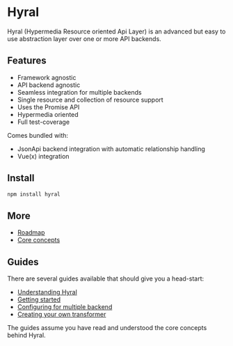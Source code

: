 # Hyral

Hyral (Hypermedia Resource oriented Api Layer) is an advanced but easy to use abstraction layer over one or more API
backends.

## Features
* Framework agnostic
* API backend agnostic
* Seamless integration for multiple backends
* Single resource and collection of resource support
* Uses the Promise API
* Hypermedia oriented
* Full test-coverage

Comes bundled with:
* JsonApi backend integration with automatic relationship handling
* Vue(x) integration

## Install

```bash
npm install hyral
```

## More

* [Roadmap](docs/roadmap.md)
* [Core concepts](docs/core/readme.md)

## Guides

There are several guides available that should give you a head-start:

* [Understanding Hyral](docs/guides/understanding-hyral.md)
* [Getting started](docs/guides/getting-started.md)
* [Configuring for multiple backend](docs/guides/multiple-backends.md)
* [Creating your own transformer](docs/guides/creating-transformers.md)

The guides assume you have read and understood the core concepts behind Hyral.
